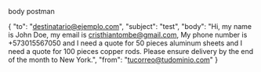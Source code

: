 body postman

{
  "to": "destinatario@ejemplo.com",
  "subject": "test",
  "body": "Hi, my name is John Doe, my email is cristhiantombe@gmail.com, My phone number is +573015567050 and I need a quote for 50 pieces aluminum sheets and I need a quote for 100 pieces copper rods. Please ensure delivery by the end of the month to New York.",
  "from": "tucorreo@tudominio.com"
}